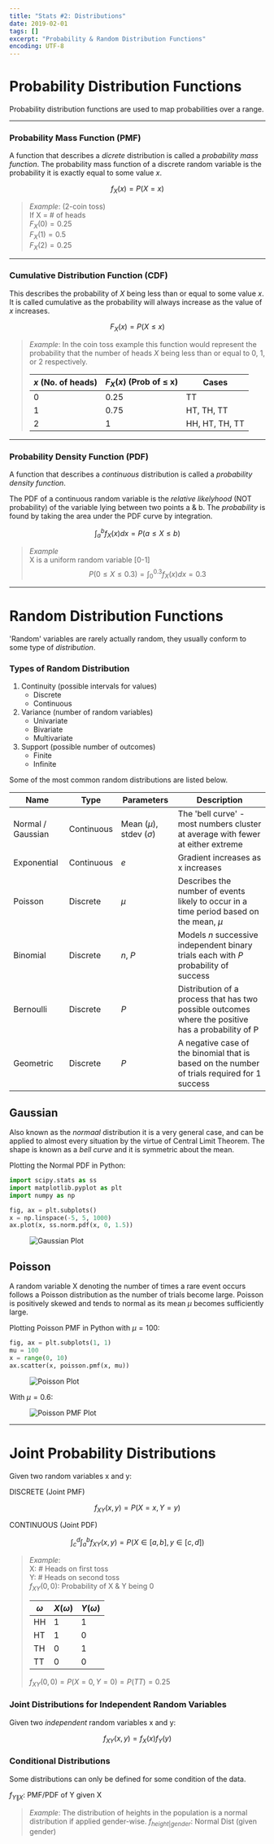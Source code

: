 ```yaml
---
title: "Stats #2: Distributions"
date: 2019-02-01
tags: []
excerpt: "Probability & Random Distribution Functions"
encoding: UTF-8
---
```


# Probability Distribution Functions

Probability distribution functions are used to map probabilities over a range.

---
### Probability Mass Function (PMF)

A function that describes a *dicrete* distribution is called a *probability mass function*. The probability mass function of a discrete random variable is the probability it is exactly equal to some value $x$.

$$
f_X(x) = P(X=x)
$$

> *Example*: (2-coin toss)  
> If X = # of heads  
> $F_X(0) = 0.25$  
> $F_X(1) = 0.5$  
> $F_X(2) = 0.25$  

---
### Cumulative Distribution Function (CDF)

This describes the probability of $X$ being less than or equal to some value $x$. It is called cumulative as the probability will always increase as the value of $x$ increases.

$$
F_X(x) = P(X \leq x)
$$

> *Example*: In the coin toss example this function would represent the probability that the number of heads $X$ being less than or equal to 0, 1, or 2 respectively.
> 
> |$x$ (No. of heads)|$F_X(x)$ (Prob of $\leq$ x)|Cases|
> |---|---|---|
> |0|0.25|TT|
> |1|0.75|HT, TH, TT|
> |2|1|HH, HT, TH, TT|

---
### Probability Density Function (PDF)

A function that describes a *continuous* distribution is called a *probability density function*.  

The PDF of a continuous random variable is the *relative likelyhood* (NOT probability) of the variable lying between two points a & b. The *probability* is found by taking the area under the PDF curve by integration.

$$\int_a^bf_X(x)dx = P(a \leq X \leq b)$$

> *Example*  
> X is a uniform random variable [0-1]  
> $$ P(0 \leq X \leq 0.3) = \int_0^{0.3}f_X(x)dx = 0.3 $$

---
# Random Distribution Functions

'Random' variables are rarely actually random, they usually conform to some type of *distribution*.

### Types of Random Distribution

1. Continuity (possible intervals for values)
   - Discrete
   - Continuous
2. Variance (number of random variables)
   - Univariate
   - Bivariate
   - Multivariate
3. Support (possible number of outcomes)
   - Finite
   - Infinite

Some of the most common random distributions are listed below.

|Name|Type|Parameters|Description|
|---|---|---|---|
|Normal / Gaussian|Continuous|Mean ($\mu$), stdev ($\sigma$)|The 'bell curve' - most numbers cluster at average with fewer at either extreme|
|Exponential|Continuous|$e$|Gradient increases as x increases|
|Poisson|Discrete|$\mu$|Describes the number of events likely to occur in a time period based on the mean, $\mu$|
|Binomial|Discrete|$n$, $P$|Models $n$ successive independent binary trials each with $P$ probability of success|
|Bernoulli|Discrete|$P$|Distribution of a process that has two possible outcomes where the positive has a probability of P|
|Geometric|Discrete|$P$|A negative case of the binomial that is based on the number of trials required for 1 success|

## Gaussian

Also known as the *normaal* distribution it is a very general case, and can be applied to almost every situation by the virtue of Central Limit Theorem. The shape is known as a *bell curve* and it is symmetric about the mean.

Plotting the Normal PDF in Python:

```python
import scipy.stats as ss
import matplotlib.pyplot as plt
import numpy as np

fig, ax = plt.subplots()
x = np.linspace(-5, 5, 1000)
ax.plot(x, ss.norm.pdf(x, 0, 1.5))
```

<figure style="width: 100%" class="align-centre">
<img src="{{ site.url }}{{ site.baseurl }}/assets/images/7-norm-pdf.png" alt="Gaussian Plot">
</figure>


## Poisson

A random variable X denoting the number of times a rare event occurs follows a Poisson distribution as the number of trials become large. Poisson is positively skewed and tends to normal as its mean $\mu$ becomes sufficiently large.  

Plotting Poisson PMF in Python with $\mu=100$:

```python
fig, ax = plt.subplots(1, 1)
mu = 100
x = range(0, 10)
ax.scatter(x, poisson.pmf(x, mu))
```

<figure style="width: 100%" class="align-centre">
<img src="{{ site.url }}{{ site.baseurl }}/assets/images/7-poisson.png" alt="Poisson Plot">
</figure>

With $\mu=0.6$:

<figure style="width: 100%" class="align-centre">
<img src="{{ site.url }}{{ site.baseurl }}/assets/images/7-poisson-pmf.png" alt="Poisson PMF Plot">
</figure>

---
# Joint Probability Distributions

Given two random variables x and y:  

DISCRETE (Joint PMF)

$$f_{XY}(x,y) = P(X=x, Y=y)$$

CONTINUOUS (Joint PDF)

$$\int_c^d\int_a^b f_{XY}(x,y) = P(X \in [a,b], y \in [c,d])$$

> *Example*:   
> X: # Heads on first toss  
> Y: # Heads on second toss  
> $f_{XY}(0,0)$: Probability of X & Y being 0
> 
> |$\omega$|$X(\omega)$|$Y(\omega)$|
> |---|---|---|
> |HH|1|1|
> |HT|1|0|
> |TH|0|1|
> |TT|0|0|
> 
> $f_{XY}(0,0) = P(X=0,Y=0) = P({TT}) = 0.25$

### Joint Distributions for Independent Random Variables

Given two *independent* random variables x and y:

$$f_{XY}(x,y) = f_X(x)f_Y(y)$$

### Conditional Distributions

Some distributions can only be defined for some condition of the data.

$f_{Y\|X}$: PMF/PDF of Y given X

> *Example*: The distribution of heights in the population is a normal distribution if applied gender-wise.
> $f_{height|gender}$: Normal Dist (given gender)